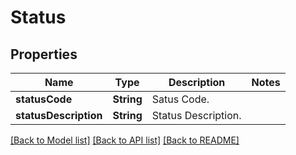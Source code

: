 # Status

## Properties
Name | Type | Description | Notes
------------ | ------------- | ------------- | -------------
**statusCode** | **String** | Satus Code. | 
**statusDescription** | **String** | Status Description. | 

[[Back to Model list]](../README.md#documentation-for-models) [[Back to API list]](../README.md#documentation-for-api-endpoints) [[Back to README]](../README.md)


